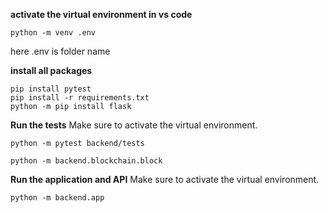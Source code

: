 **activate the virtual environment in vs code**
```
python -m venv .env

```
here .env is folder name

**install all packages**
```
pip install pytest
pip install -r requirements.txt
python -m pip install flask
```
**Run the tests**
Make sure to activate the virtual environment.
```
python -m pytest backend/tests
```

```
python -m backend.blockchain.block 
```

**Run the application and API**
Make sure to activate the virtual environment.

```
python -m backend.app
```